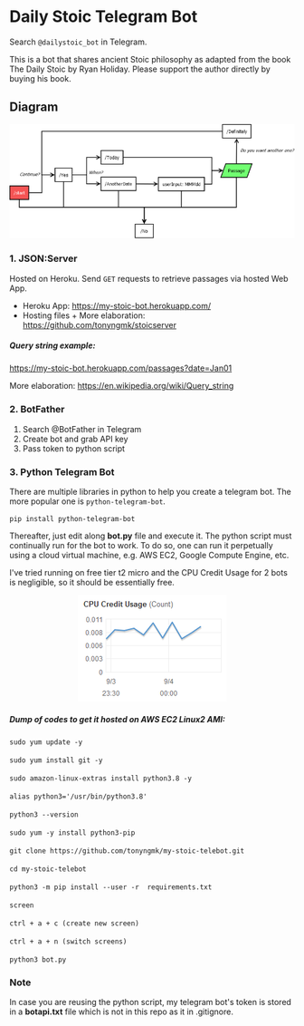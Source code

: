 # Daily Stoic Telegram Bot
Search `@dailystoic_bot` in Telegram. 

This is a bot that shares ancient Stoic philosophy as adapted from the book The Daily Stoic by Ryan Holiday. Please support the author directly by buying his book. 

## Diagram

<p align="center">
  <img src="https://raw.githubusercontent.com/tonyngmk/my-stoic-telebot/master/telegram-stoicbot.png" />
</p>

### 1. JSON:Server 

Hosted on Heroku. Send `GET` requests to retrieve passages via hosted Web App.

- Heroku App: https://my-stoic-bot.herokuapp.com/
- Hosting files + More elaboration: https://github.com/tonyngmk/stoicserver

##### Query string example:
https://my-stoic-bot.herokuapp.com/passages?date=Jan01

More elaboration: https://en.wikipedia.org/wiki/Query_string


### 2. BotFather

1. Search @BotFather in Telegram
2. Create bot and grab API key
3. Pass token to python script

### 3. Python Telegram Bot

There are multiple libraries in python to help you create a telegram bot. The more popular one is `python-telegram-bot`.

	pip install python-telegram-bot
	
Thereafter, just edit along **bot.py** file and execute it. The python script must continually run for the bot to work. 
To do so, one can run it perpetually using a cloud virtual machine, e.g. AWS EC2, Google Compute Engine, etc. 

I've tried running on free tier t2 micro and the CPU Credit Usage for 2 bots is negligible, so it should be essentially free.

<p align="center">
  <img src="https://raw.githubusercontent.com/tonyngmk/my-stoic-telebot/master/cpu_cred_usage.png" />
</p>

##### Dump of codes to get it hosted on AWS EC2 Linux2 AMI:

	sudo yum update -y 

	sudo yum install git -y

	sudo amazon-linux-extras install python3.8 -y

	alias python3='/usr/bin/python3.8'

	python3 --version

	sudo yum -y install python3-pip

	git clone https://github.com/tonyngmk/my-stoic-telebot.git

	cd my-stoic-telebot

	python3 -m pip install --user -r  requirements.txt

	screen

	ctrl + a + c (create new screen)

	ctrl + a + n (switch screens)

	python3 bot.py
	
### Note

In case you are reusing the python script, my telegram bot's token is stored in a **botapi.txt** file which is not in this repo as it in .gitignore. 